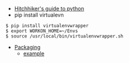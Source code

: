 * [Hitchhiker's guide to python](http://docs.python-guide.org/en/)
* pip install virtualevn
```
$ pip install virtualenvwrapper
$ export WORKON_HOME=~/Envs
$ source /usr/local/bin/virtualenvwrapper.sh
```
* [Packaging](https://python-packaging.readthedocs.io/en/latest/minimal.html)
    * [example]()
